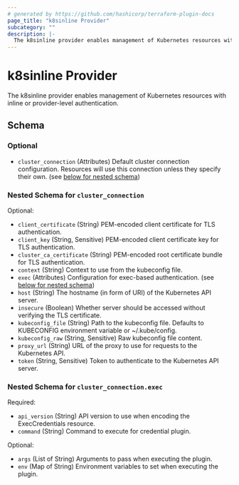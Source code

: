 ```yaml
---
# generated by https://github.com/hashicorp/terraform-plugin-docs
page_title: "k8sinline Provider"
subcategory: ""
description: |-
  The k8sinline provider enables management of Kubernetes resources with inline or provider-level authentication.
---
```


# k8sinline Provider

The k8sinline provider enables management of Kubernetes resources with inline or provider-level authentication.



<!-- schema generated by tfplugindocs -->
## Schema

### Optional

- `cluster_connection` (Attributes) Default cluster connection configuration. Resources will use this connection unless they specify their own. (see [below for nested schema](#nestedatt--cluster_connection))

<a id="nestedatt--cluster_connection"></a>
### Nested Schema for `cluster_connection`

Optional:

- `client_certificate` (String) PEM-encoded client certificate for TLS authentication.
- `client_key` (String, Sensitive) PEM-encoded client certificate key for TLS authentication.
- `cluster_ca_certificate` (String) PEM-encoded root certificate bundle for TLS authentication.
- `context` (String) Context to use from the kubeconfig file.
- `exec` (Attributes) Configuration for exec-based authentication. (see [below for nested schema](#nestedatt--cluster_connection--exec))
- `host` (String) The hostname (in form of URI) of the Kubernetes API server.
- `insecure` (Boolean) Whether server should be accessed without verifying the TLS certificate.
- `kubeconfig_file` (String) Path to the kubeconfig file. Defaults to KUBECONFIG environment variable or ~/.kube/config.
- `kubeconfig_raw` (String, Sensitive) Raw kubeconfig file content.
- `proxy_url` (String) URL of the proxy to use for requests to the Kubernetes API.
- `token` (String, Sensitive) Token to authenticate to the Kubernetes API server.

<a id="nestedatt--cluster_connection--exec"></a>
### Nested Schema for `cluster_connection.exec`

Required:

- `api_version` (String) API version to use when encoding the ExecCredentials resource.
- `command` (String) Command to execute for credential plugin.

Optional:

- `args` (List of String) Arguments to pass when executing the plugin.
- `env` (Map of String) Environment variables to set when executing the plugin.
